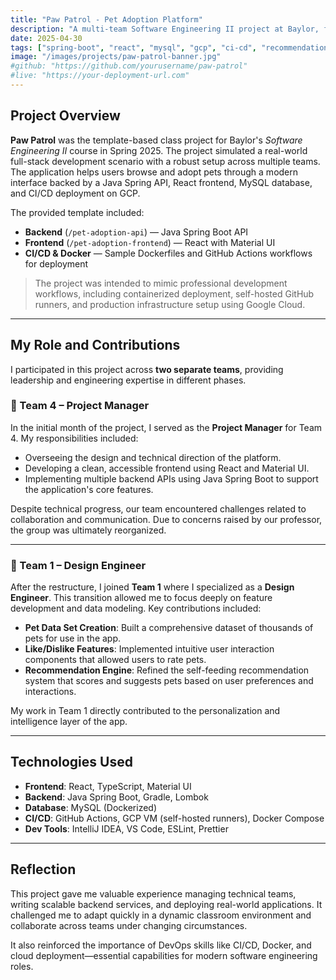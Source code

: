 ```yaml
---
title: "Paw Patrol - Pet Adoption Platform"
description: "A multi-team Software Engineering II project at Baylor, featuring a full-stack pet adoption platform with a recommendation engine and CI/CD deployment."
date: 2025-04-30
tags: ["spring-boot", "react", "mysql", "gcp", "ci-cd", "recommendation-engine"]
image: "/images/projects/paw-patrol-banner.jpg"
#github: "https://github.com/yourusername/paw-patrol"
#live: "https://your-deployment-url.com"
---
```


## Project Overview

**Paw Patrol** was the template-based class project for Baylor's *Software Engineering II* course in Spring 2025. The project simulated a real-world full-stack development scenario with a robust setup across multiple teams. The application helps users browse and adopt pets through a modern interface backed by a Java Spring API, React frontend, MySQL database, and CI/CD deployment on GCP.

The provided template included:

- **Backend** (`/pet-adoption-api`) — Java Spring Boot API
- **Frontend** (`/pet-adoption-frontend`) — React with Material UI
- **CI/CD & Docker** — Sample Dockerfiles and GitHub Actions workflows for deployment

> The project was intended to mimic professional development workflows, including containerized deployment, self-hosted GitHub runners, and production infrastructure setup using Google Cloud.

---

## My Role and Contributions

I participated in this project across **two separate teams**, providing leadership and engineering expertise in different phases.

### 🧠 Team 4 – Project Manager

In the initial month of the project, I served as the **Project Manager** for Team 4. My responsibilities included:

- Overseeing the design and technical direction of the platform.
- Developing a clean, accessible frontend using React and Material UI.
- Implementing multiple backend APIs using Java Spring Boot to support the application's core features.

Despite technical progress, our team encountered challenges related to collaboration and communication. Due to concerns raised by our professor, the group was ultimately reorganized.

---

### 🎯 Team 1 – Design Engineer

After the restructure, I joined **Team 1** where I specialized as a **Design Engineer**. This transition allowed me to focus deeply on feature development and data modeling. Key contributions included:

- **Pet Data Set Creation**: Built a comprehensive dataset of thousands of pets for use in the app.
- **Like/Dislike Features**: Implemented intuitive user interaction components that allowed users to rate pets.
- **Recommendation Engine**: Refined the self-feeding recommendation system that scores and suggests pets based on user preferences and interactions.

My work in Team 1 directly contributed to the personalization and intelligence layer of the app.

---

## Technologies Used

- **Frontend**: React, TypeScript, Material UI
- **Backend**: Java Spring Boot, Gradle, Lombok
- **Database**: MySQL (Dockerized)
- **CI/CD**: GitHub Actions, GCP VM (self-hosted runners), Docker Compose
- **Dev Tools**: IntelliJ IDEA, VS Code, ESLint, Prettier

---

## Reflection

This project gave me valuable experience managing technical teams, writing scalable backend services, and deploying real-world applications. It challenged me to adapt quickly in a dynamic classroom environment and collaborate across teams under changing circumstances.

It also reinforced the importance of DevOps skills like CI/CD, Docker, and cloud deployment—essential capabilities for modern software engineering roles.

